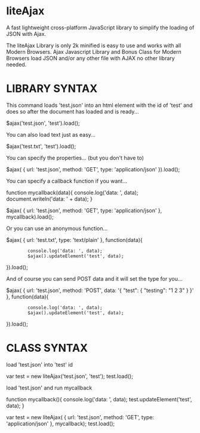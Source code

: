 # liteAjax

A fast lightweight cross-platform JavaScript library to simplify the loading of JSON with Ajax.

The liteAjax Library is only 2k minified is easy to use and works with all Modern Browsers. Ajax Javascript Library and Bonus Class for Modern Browsers load JSON and/or any other file with AJAX no other library needed.

# LIBRARY SYNTAX

This command loads 'test.json' into an html element with the id of 'test' and does so after the document has loaded and is ready...

$ajax('test.json', 'test').load();

You can also load text just as easy...

$ajax('test.txt', 'test').load();

You can specify the properties... (but you don't have to)

$ajax( { url: 'test.json',
		method: 'GET',
		type: 'application/json' }).load();

You can specify a callback function if you want...

function mycallback(data){
	console.log('data: ', data);
	document.writeln('data: ' + data);
}

$ajax( { url: 'test.json',
		method: 'GET',
		type: 'application/json' }, mycallback).load();


Or you can use an anonymous function...

$ajax( { url: 'test.txt',
		type: 'text/plain' }, function(data){

			console.log('data: ', data);
			$ajax().updateElement('test', data);

}).load();

And of course you can send POST data and it will set the type for you...

$ajax( { url: 'test.json',
		method: 'POST',
		data: '{ "test": { "testing": "1 2 3" } }' }, function(data){

			console.log('data: ', data);
			$ajax().updateElement('test', data);

}).load();

# CLASS SYNTAX

load 'test.json' into 'test' id

var test = new liteAjax('test.json', 'test');
test.load();

load 'test.json' and run mycallback

function mycallback(){
	console.log('data: ', data);
	test.updateElement('test', data);
}

var test = new liteAjax( {
	url: 'test.json',
	method: 'GET',
	type: 'application/json' }, mycallback);
test.load();

